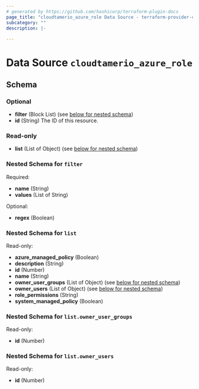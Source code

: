 ```yaml
---
# generated by https://github.com/hashicorp/terraform-plugin-docs
page_title: "cloudtamerio_azure_role Data Source - terraform-provider-cloudtamerio"
subcategory: ""
description: |-
  
---
```


# Data Source `cloudtamerio_azure_role`





<!-- schema generated by tfplugindocs -->
## Schema

### Optional

- **filter** (Block List) (see [below for nested schema](#nestedblock--filter))
- **id** (String) The ID of this resource.

### Read-only

- **list** (List of Object) (see [below for nested schema](#nestedatt--list))

<a id="nestedblock--filter"></a>
### Nested Schema for `filter`

Required:

- **name** (String)
- **values** (List of String)

Optional:

- **regex** (Boolean)


<a id="nestedatt--list"></a>
### Nested Schema for `list`

Read-only:

- **azure_managed_policy** (Boolean)
- **description** (String)
- **id** (Number)
- **name** (String)
- **owner_user_groups** (List of Object) (see [below for nested schema](#nestedobjatt--list--owner_user_groups))
- **owner_users** (List of Object) (see [below for nested schema](#nestedobjatt--list--owner_users))
- **role_permissions** (String)
- **system_managed_policy** (Boolean)

<a id="nestedobjatt--list--owner_user_groups"></a>
### Nested Schema for `list.owner_user_groups`

Read-only:

- **id** (Number)


<a id="nestedobjatt--list--owner_users"></a>
### Nested Schema for `list.owner_users`

Read-only:

- **id** (Number)



